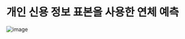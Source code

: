 # 개인 신용 정보 표본을 사용한 연체 예측
![image](https://user-images.githubusercontent.com/109563345/208670319-4cabdecc-3796-4aee-bedb-75fb85959954.png)
